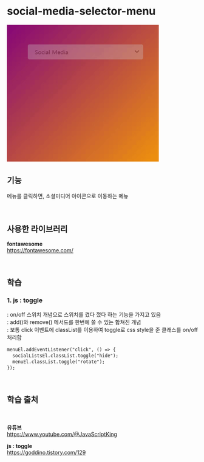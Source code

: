 # social-media-selector-menu

<img src="./social%20media%20selector%20menu.gif" style="width:400px">  

## 기능    
메뉴를 클릭하면, 소셜미디어 아이콘으로 이동하는 메뉴 

<br>

## 사용한 라이브러리
**fontawesome**     
https://fontawesome.com/

<br>

## 학습  
### 1. js : toggle  
: on/off 스위치 개념으로 스위치를 켰다 껐다 하는 기능을 가지고 있음    
: add()와 remove() 메서드를 한번에 쓸 수 있는 합쳐진 개념  
: 보통 click 이벤트에 classList를 이용하여 toggle로 css style을 준 클래스를 on/off 처리함 

```
menuEl.addEventListener("click", () => {
  socialListsEl.classList.toggle("hide");
  menuEl.classList.toggle("rotate");
});
```


<br>

## 학습 출처  

<br>

**유튜브**  
https://www.youtube.com/@JavaScriptKing  

**js : toggle**   
https://goddino.tistory.com/129